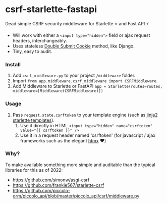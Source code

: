 # csrf-starlette-fastapi
Dead simple CSRF security middleware for Starlette ⭐ and Fast API ⚡

* Will work with either a `<input type="hidden">` field or ajax request headers, interchangeably.
* Uses stateless [Double Submit Cookie](https://cheatsheetseries.owasp.org/cheatsheets/Cross-Site_Request_Forgery_Prevention_Cheat_Sheet.html#double-submit-cookie) method, like Django.
* Tiny, easy to audit.

### Install

1. Add `csrf_middleware.py` to your project `/middleware` folder.
2. Import `from app.middleware.csrf_middleware import CSRFMiddleware`.
3. Add Middleware to Starlette or FastAPI `app = Starlette(routes=routes, middleware=[Middleware(CSRFMiddleware)])`

### Usage

1. Pass `request.state.csrftoken` to your template engine (such as [jinja2 starlette templates](https://www.starlette.io/templates/)).
    1. Use it directly in HTML `<input type="hidden" name="csrftoken" value="{{ csrftoken }}" />`
    2. Use it in a request header named 'csrftoken' (for javascript / ajax frameworks such as the elegant [htmx](https://htmx.org/) ♥️)

### Why?

To make available something more simple and auditable than the typical libraries for this as of 2022:
* https://github.com/simonw/asgi-csrf
* https://github.com/frankie567/starlette-csrf
* https://github.com/piccolo-orm/piccolo_api/blob/master/piccolo_api/csrf/middleware.py 
